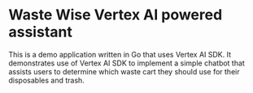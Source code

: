# Waste Wise Vertex AI powered assistant

This is a demo application written in Go that uses Vertex AI SDK.
It demonstrates use of Vertex AI SDK to implement a simple chatbot that assists users to determine which waste cart they should use for their disposables and trash.
